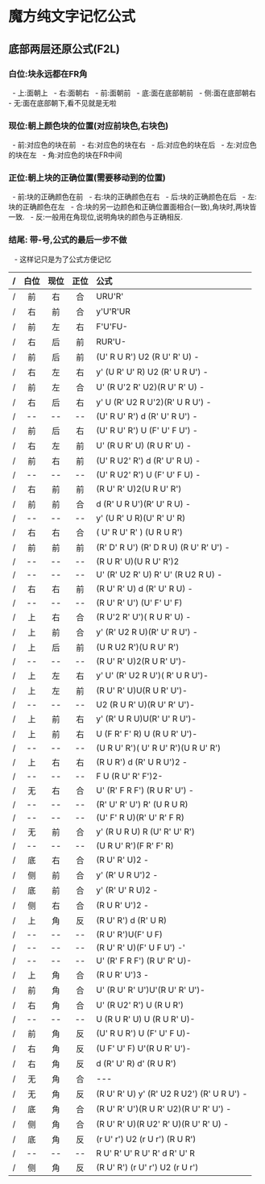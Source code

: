 
# 魔方纯文字记忆公式

## 底部两层还原公式(F2L)

### 白位:块永远都在FR角

  - 上:面朝上
  - 右:面朝右
  - 前:面朝前
  - 底:面在底部朝前
  - 侧:面在底部朝右
  - 无:面在底部朝下,看不见就是无啦

### 现位:朝上颜色块的位置(对应前块色,右块色)

  - 前:对应色的块在前
  - 右:对应色的块在右
  - 后:对应色的块在后
  - 左:对应色的块在左
  - 角:对应色的块在FR中间

### 正位:朝上块的正确位置(需要移动到的位置)

  - 前:块的正确颜色在前
  - 右:块的正确颜色在右
  - 后:块的正确颜色在后
  - 左:块的正确颜色在左
  - 合:块的另一边颜色和正确位置面相合(一致),角块时,两块皆一致.
  - 反:一般用在角现位,说明角块的颜色与正确相反.

### 结尾: 带-号,公式的最后一步不做

   - 这样记只是为了公式方便记忆

|/| 白位 | 现位 | 正位 | 公式 |
| :---: | :---: | :---: | :---: | :--- |
|/|前|右|合| URU'R' |
|/|右|前|合| y'U'R'UR|
|/|前|左|右| F'U'FU- |
|/|右|后|前| RUR'U- |
|/|前|后|前| (U' R U R') U2 (R U' R' U) - |
|/|右|左|右| y' (U R' U' R) U2 (R' U R U') - |
|/|前|左|合| U' (R U'2 R' U2)(R U' R' U) - |
|/|右|后|右| y' U (R' U2 R U'2)(R' U R U') - |
|/| -- | -- | -- | (U' R U' R') d (R' U' R U') - |
|/|前|后|右| (U' R U' R') U (F' U' F U') - |
|/|右|左|前| U' (R U R' U) (R U R' U) - |
|/|前|右|前| (U' R U2' R') d (R' U' R U) - |
|/| -- | -- | -- | (U' R U2' R') U (F' U' F U) - |
|/|右|前|前| (R U' R' U)2(U R U' R') |
|/|前|前|合| d (R' U R U')(R' U' R U) - |
|/| -- | -- | -- | y' (U R' U R)(U' R' U' R) |
|/|右|右|合| ( U' R U' R' ) (U R U R') |
|/|前|前|前| (R' D' R U') (R' D R U) (R U' R' U') - |
|/| -- | -- | -- | (R U R' U)(U R U' R')2|
|/| -- | -- | -- | U' (R' U2 R' U) R' U' (R U2 R U) - |
|/|右|右|前| (R U' R' U) d (R' U' R U) - |
|/| -- | -- | -- | (R U' R' U') (U' F' U' F) |
|/|上|右|合| (R U'2 R' U')( R U R' U) - |
|/|上|前|合| y' (R' U2 R U)(R' U' R U') - |
|/|上|后|前| (U R U2 R')(U R U' R') |
|/| -- | -- | -- | (R U' R' U)2(R U R' U')- |
|/|上|左|右| y' U' (R' U2 R U')( R' U R U')- |
|/|上|左|前| (R U' R' U)U(R U R' U')- |
|/| -- | -- | -- | U2 (R U R' U)(R U' R' U')- |
|/|上|前|右| y' (R' U R U)U(R' U' R U')- |
|/|上|前|右| U (F R' F' R) U (R U R' U')- |
|/| -- | -- | -- | (U R U' R')( U' R U' R')(U R U' R') |
|/|上|右|右| (R U R') d (R' U R U')2 - |
|/| -- | -- | -- | F U (R U' R' F')2- |
|/|无|右|合| U' (R' F R F') (R U R' U') - |
|/| -- | -- | -- | (R' U' R' U') R' (U R U R) |
|/| -- | -- | -- | (U' F' R U)(R' U' R' F R) |
|/|无|前|合| y' (R U R U) R (U' R' U' R') |
|/| -- | -- | -- | (U R U' R')(F R' F' R) |
|/|底|右|合| (R U' R' U)2 - |
|/|侧|前|合| y' (R' U R U')2 - |
|/|底|前|合| y' (R' U' R U)2 - |
|/|侧|右|合| (R U R' U')2 - |
|/|上|角|反| (R U' R') d (R' U R) |
|/| -- | -- | -- | (R U' R')U(F' U F) |
|/| -- | -- | -- | (R U' R' U)(F' U F U') -'|
|/| -- | -- | -- | U' (R' F R F') (R U' R' U)- |
|/|上|角|合| (R U R' U')3 - |
|/|前|角|合| U' (R U' R' U')U'(R U' R' U')- |
|/|右|角|合| U' (R U2' R') U (R U R') |
|/| -- | -- | -- | U (R U R' U) U (R U R' U)- |
|/|前|角|反| (U' R U R') U (F' U' F U)- |
|/|右|角|反| (U F' U' F) U'(R U R' U')- |
|/|右|角|反| d (R' U' R) d' (R U R') |
|/|无|角|合| --- |
|/|无|角|反| (R U' R' U) y' (R' U2 R U2') (R' U R U') - |
|/|底|角|合| (R U' R' U')(R U R' U2)(R U' R' U') - |
|/|侧|角|合| (R U' R' U)(R U2' R' U)(R U' R' U) - |
|/|底|角|反| (r U' r') U2 (r U r') (R U R') |
|/| -- | -- | -- | R U' R' U' R U' R' d R' U' R |
|/|侧|角|反| (R U' R') (r U' r') U2 (r U r') |
